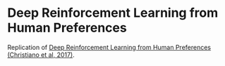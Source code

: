 # Deep Reinforcement Learning from Human Preferences

Replication of [Deep Reinforcement Learning from Human Preferences (Christiano et al, 2017)](https://arxiv.org/abs/1706.03741).
